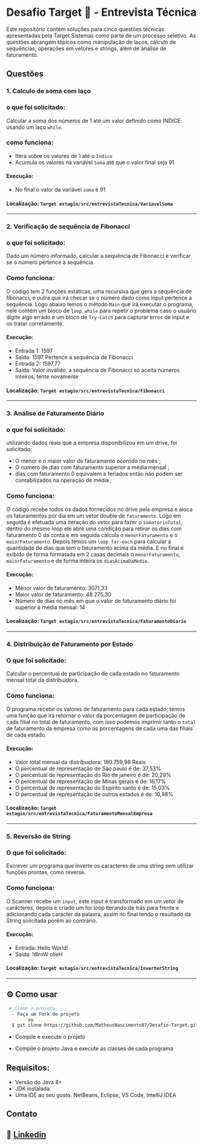 # Desafio Target 🎯 - Entrevista Técnica 
Este repositório contém soluções para cinco questões técnicas apresentadas pela Target Sistemas como parte de um processo seletivo. As questões abrangem tópicos como manipulação de laços, cálculo de sequências, operações em vetores e strings, além de análise de faturamento.

## Questões
### 1. Calculo de soma com laço
### o que foi solicitado:
Calcular a soma dos números de 1 até um valor definido como ÍNDICE usando um laço `while`.
###  como funciona:
- Itera sobre os valores de 1 até o `Indice`
- Acumula os valores na variável `Soma` até que o valor final seja 91
#### Execução: 
- No final o valor da variável `soma` é 91
#### Localização: `Target estagio/src/entrevistaTecnica/VariavelSoma`
---
### 2. Verificação de sequência de Fibonacci

### o que foi solicitado:
Dado um número informado, calcular a sequência de Fibonacci e verificar se o número pertence à sequência.

### Como funciona:
 O código tem 2 funções estáticas, uma recursiva que gera a sequência de fibonacci, e outra que irá checar se o número dado como input pertence a sequência. Logo abaixo temos o método `Main` que irá executar o programa, nele contém um bloco de `loop while` para repetir o problema caso o usuário digite algo errado e um bloco de `Try-Catch` para capturar erros de input e os tratar corretamente.

 #### Execução:
 - Entrada 1: 1597
 - Saída: 1597 Pertence a sequência de Fibonacci
 - Entrada 2: 1597.77
 - Saída: Valor inválido, a sequência de Fibonacci só aceita números inteiros, tente novamente 

 #### Localização: `Target estagio/src/entrevistaTecnica/Fibonacci`

 ---

### 3. Análise de Faturamento Diário

### o que foi solicitado: 
utilizando dados reais que a empresa disponibilizou em um drive, foi solicitado:
- O menor e o maior valor de faturamento ocorrido no mês ;
- O número de dias com faturamento superior a média mensal ;
- dias com faturamento 0 equivalem a feriados então não podem ser contabilizados na operação de média ;

### Como funciona:
O código recebe todos os dados fornecidos no drive pela empresa e aloca os faturamentos por dia em um vetor double de `faturamento`. Logo em seguida é efetuada uma iteração do vetor para fazer o `somatórioTotal`, dentro do mesmo loop ele abre uma condição para retirar os dias com faturamento 0 da conta e em seguida calcula o `menorFaturamento` e o `maiorFaturamento`. Depois temos um `loop for-each` para calcular a quantidade de dias que tem o faturamento acima da média. E no final é exibido de forma formatada em 2 casas decimais o `menorFaturamento`, `maiorFaturamento` e de forma inteira os `diasAcimaDaMedia`.

#### Execução:
- Menor valor de faturamento: 3071,33
- Maior valor de faturamento: 48.275,30
- Número de dias no mês em que o valor de faturamento diário foi superior à     média mensal: 14

#### Localização: `Target estagio/src/entrevistaTecnica/FaturamentoDiario`

---

### 4. Distribuição de Faturamento por Estado
### O que foi solicitado:
Calcular o percentual de participação de cada estado no faturamento mensal total da distribuidora.

### Como funciona:
 O programa recebe os valores de faturamento para cada estado, temos uma função que irá retornar o valor da porcentagem de participação de cada filial no total de faturamento, com isso podemos imprimir tanto o `total` de faturamento da empresa como as porcentagens de cada uma das filiais de cada estado.

 #### Execução:
 - Valor total mensal da distribuidora: 180.759,98 Reais 
 -  O percentual de representação de São paulo é de: 37,53% 
 -  O percentual de representação do Rio de janeiro é de: 20,29% 
 -  O percentual de representação de Minas gerais é de: 16,17% 
 -  O percentual de representação do Espirito santo é de: 15,03% 
 - O percentual de representação de outros estados é de: 10,98% 

 #### Localização: `Target estagio/src/entrevistaTecnica/FaturamentoMensalEmpresa`

 ---

### 5. Reversão de String
### O que foi solicitado:
Escrever um programa que inverte os caracteres de uma string sem utilizar funções prontas, como reverse.

### Como funciona:
O Scanner recebe um `input`, este input é transformado em um vetor de carácteres, depois é criado um for loop iterando de trás para frente e adicionando cada caracter da palavra, assim no final tendo o resultado da String solicitada porém ao contrário.

#### Execução: 
- Entrada: Hello World!
- Saída: !dlroW olleH

#### Localização: `Target estagio/src/entrevistaTecnica/InverterString`

---
## ⚙ Como usar
```bash
 # Clone o projeto
  - Faça um Fork do projeto
        ou
  $ git clone https://github.com/MatheusNascimento87/Desafio-Target.git
```
- Compile e execute o projeto

- Compile o projeto Java e execute as classes de cada programa 

## Requisitos:
- Versão do Java 8+
- JDK instalada
- Uma IDE ao seu gosto. NetBeans, Eclipse, VS Code, IntelliJ IDEA

## Contato
## 📱 [Linkedin](https://www.linkedin.com/in/matheus-pereira-do-nascimento/)


